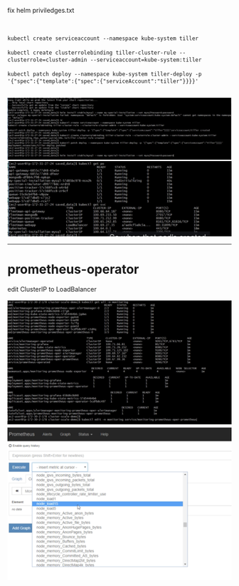 fix helm priviledges.txt
```


kubectl create serviceaccount --namespace kube-system tiller

kubectl create clusterrolebinding tiller-cluster-rule --clusterrole=cluster-admin --serviceaccount=kube-system:tiller

kubectl patch deploy --namespace kube-system tiller-deploy -p '{"spec":{"template":{"spec":{"serviceAccount":"tiller"}}}}' 


```
![](install-mysql-with-helm-1.png)
![](install-mysql-with-helm-2.png)

---
# prometheus-operator
edit ClusterIP to LoadBalancer

![](edit-prometheus-operator-to-broswer.png)
![](15-mins-cpu.png)

